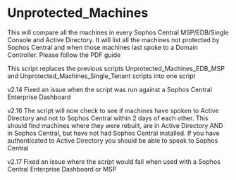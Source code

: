 # Unprotected_Machines
This will compare all the machines in every Sophos Central MSP/EDB/Single Console and Active Directory. It will list all the machines not protected by Sophos Central and when those machines last spoke to a Domain Controller. Please follow the PDF guide

This script replaces the previous scripts Unprotected_Machines_EDB_MSP and Unprotected_Machines_Single_Tenant scripts into one script

v2.14
Fixed an issue when the script was run against a Sophos Central Enterprise Dashboard

v2.16
The script will now check to see if machines have spoken to Active Directory and not to Sophos Central within 2 days of each other. This should find machines where they were rebuilt, are in Active Directory AND in Sophos Central, but have not had Sophos Central installed. If you have authenticated to Active Directory you should be able to speak to Sophos Central

v2.17
Fixed an issue where the script would fail when used with a Sophos Central Enterprise Dashboard or MSP
